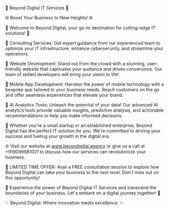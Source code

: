 🚀 Beyond Digital IT Services 🚀

🌐 Boost Your Business to New Heights! 🌐

🌟 Welcome to Beyond Digital, your go-to destination for cutting-edge IT solutions! 🌟

🔹 Consulting Services: Get expert guidance from our experienced team to optimize your IT infrastructure, enhance cybersecurity, and streamline your operations.

🔹 Website Development: Stand out from the crowd with a stunning, user-friendly website that captivates your audience and drives conversions. Our team of skilled developers will bring your vision to life!

🔹 Mobile App Development: Harness the power of mobile technology with a bespoke app tailored to your business needs. Reach customers on the go and offer seamless experiences that elevate your brand.

🔹 AI Analytics Tools: Unleash the potential of your data! Our advanced AI analytics tools provide valuable insights, predictive analysis, and actionable recommendations to help you make informed decisions.

💼 Whether you're a small startup or an established enterprise, Beyond Digital has the perfect IT solution for you. We're committed to driving your success and fueling your growth in the digital era.

🌐 Visit our website at www.beyondigital.agency or give us a call at +919099981021 to discuss how our services can revolutionize your business.

🎁 LIMITED TIME OFFER: Avail a FREE consultation session to explore how Beyond Digital can take your business to the next level. Don't miss out on this opportunity!

🌟 Experience the power of Beyond Digital IT Services and transcend the boundaries of your business. Let's embark on a digital journey together! 🌟

✨ Beyond Digital: Where innovation meets excellence. ✨
